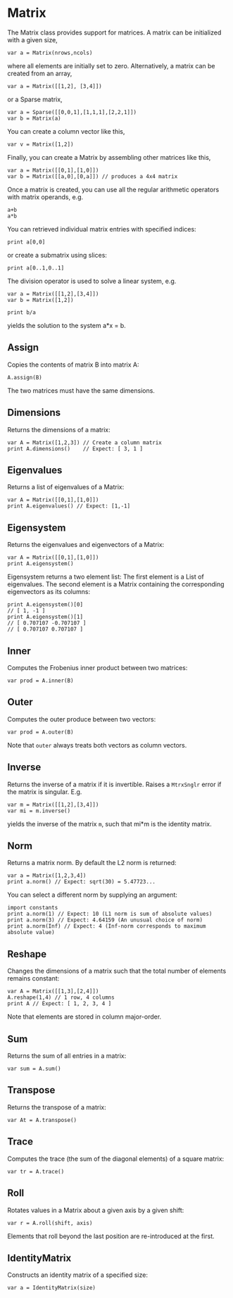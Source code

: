 [comment]: # (Matrix class help)
[version]: # (0.5)

# Matrix
[tagmatrix]: # (Matrix)

The Matrix class provides support for matrices. A matrix can be initialized with a given size,

    var a = Matrix(nrows,ncols)

where all elements are initially set to zero. Alternatively, a matrix can be created from an array,

    var a = Matrix([[1,2], [3,4]])

or a Sparse matrix,

    var a = Sparse([[0,0,1],[1,1,1],[2,2,1]])
    var b = Matrix(a)

You can create a column vector like this,

    var v = Matrix([1,2])

Finally, you can create a Matrix by assembling other matrices like this,

    var a = Matrix([[0,1],[1,0]])
    var b = Matrix([[a,0],[0,a]]) // produces a 4x4 matrix 

Once a matrix is created, you can use all the regular arithmetic operators with matrix operands, e.g.

    a+b
    a*b

You can retrieved individual matrix entries with specified indices:

    print a[0,0]

or create a submatrix using slices:

	print a[0..1,0..1]

The division operator is used to solve a linear system, e.g.

    var a = Matrix([[1,2],[3,4]])
    var b = Matrix([1,2])

    print b/a

yields the solution to the system a*x = b.

[showsubtopics]: # (subtopics)

## Assign
[tagassign]: # (Assign)

Copies the contents of matrix B into matrix A: 

    A.assign(B)

The two matrices must have the same dimensions.

## Dimensions
[tagdimensions]: # (Dimensions)

Returns the dimensions of a matrix:

    var A = Matrix([1,2,3]) // Create a column matrix 
    print A.dimensions()    // Expect: [ 3, 1 ]

## Eigenvalues
[tageigenvalues]: # (Eigenvalues)

Returns a list of eigenvalues of a Matrix:

    var A = Matrix([[0,1],[1,0]])
    print A.eigenvalues() // Expect: [1,-1]

## Eigensystem
[tageigensystem]: # (Eigensystem)

Returns the eigenvalues and eigenvectors of a Matrix:

    var A = Matrix([[0,1],[1,0]])
    print A.eigensystem() 

Eigensystem returns a two element list: The first element is a List of eigenvalues. The second element is a Matrix containing the corresponding eigenvectors as its columns:

    print A.eigensystem()[0]
    // [ 1, -1 ]
    print A.eigensystem()[1]
    // [ 0.707107 -0.707107 ]
    // [ 0.707107 0.707107 ]

## Inner
[taginner]: # (Inner)

Computes the Frobenius inner product between two matrices:

    var prod = A.inner(B)

## Outer
[tagouter]: # (Outer)

Computes the outer produce between two vectors: 

    var prod = A.outer(B)

Note that `outer` always treats both vectors as column vectors. 

## Inverse
[taginverse]: # (Inverse)

Returns the inverse of a matrix if it is invertible. Raises a
`MtrxSnglr` error if the matrix is singular. E.g.

    var m = Matrix([[1,2],[3,4]])
    var mi = m.inverse()

yields the inverse of the matrix `m`, such that mi*m is the identity
matrix.

## Norm
[tagnorm]: # (Norm)

Returns a matrix norm. By default the L2 norm is returned:

    var a = Matrix([1,2,3,4])
    print a.norm() // Expect: sqrt(30) = 5.47723...

You can select a different norm by supplying an argument:

    import constants
    print a.norm(1) // Expect: 10 (L1 norm is sum of absolute values) 
    print a.norm(3) // Expect: 4.64159 (An unusual choice of norm)
    print a.norm(Inf) // Expect: 4 (Inf-norm corresponds to maximum absolute value)

## Reshape
[tagreshape]: # (Reshape)

Changes the dimensions of a matrix such that the total number of elements remains constant:

    var A = Matrix([[1,3],[2,4]])
    A.reshape(1,4) // 1 row, 4 columns
    print A // Expect: [ 1, 2, 3, 4 ]

Note that elements are stored in column major-order.

## Sum
[tagsum]: # (Sum)

Returns the sum of all entries in a matrix:

    var sum = A.sum() 

## Transpose
[tagtranspose]: # (Transpose)

Returns the transpose of a matrix: 

    var At = A.transpose()

## Trace
[tagtrace]: # (Trace)

Computes the trace (the sum of the diagonal elements) of a square matrix:

    var tr = A.trace()

## Roll
[tagroll]: # (Roll)

Rotates values in a Matrix about a given axis by a given shift:

    var r = A.roll(shift, axis)

Elements that roll beyond the last position are re-introduced at the first.

## IdentityMatrix
[tagidentitymatrix]: # (IdentityMatrix)

Constructs an identity matrix of a specified size:

    var a = IdentityMatrix(size)
